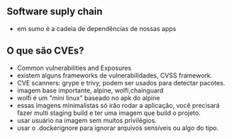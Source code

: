 ## Software suply chain
- em sumo é a cadeia de dependências de nossas apps

## O que são CVEs?
- Common vulnerabilities and Exposures
- existem alguns frameworks de vulnerabilidades, CVSS framework.
- CVE scanners: grype e trivy, podem ser usados para detectar pacotes.
- imagem base importante, alpine, wolfi,chainguard
- wolfi é um "mini linux" baseado no apk do alpine
- essas imagens minimalistas só irão rodar a aplicação, você precisará fazer multi staging build e ter uma imagem que build o projeto.
- usar usuário na imagem sem muitos privilégios.
- usar o .dockerignore para ignorar arquivos sensíveis ou algo do tipo.